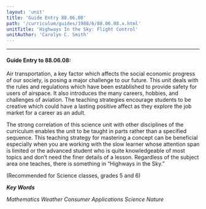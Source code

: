 ```yaml
---
layout: 'unit'
title: 'Guide Entry 88.06.08'
path: '/curriculum/guides/1988/6/88.06.08.x.html'
unitTitle: 'Highways In the Sky: Flight Control'
unitAuthor: 'Carolyn C. Smith'
---
```


<body>
<hr/>
 <h4>
  Guide Entry to 88.06.08:
 </h4>
 Air transportation, a key factor which affects the social economic progress of our society, is posing a major challenge to our future. This unit deals with the rules and regulations which have been established to provide safety for users of airspace. It also introduces the many careers, hobbies, and challenges of aviation. The teaching strategies encourage students to be creative which could have a lasting positive affect as they explore the job market for a career as an adult.
 <p>
  The strong correlation of this science unit with other disciplines of the curriculum enables the unit to be taught in parts rather than a specified sequence. This teaching strategy for mastering a concept can be beneficial especially when you are working with the slow learner whose attention span is limited or the advanced student who is quite knowledgeable of most topics and don’t need the finer details of a lesson. Regardless of the subject area one teaches, there is something in “Highways in the Sky.”
 </p>
 <p>
  (Recommended for Science classes, grades 5 and 6)
 </p>
<p>
  <b>
   <i>
    Key Words
   </i>
  </b>
  <br/>
 </p>
 <p>
  <i>
   Mathematics Weather Consumer Applications Science Nature
  </i>
 </p>

</body>
